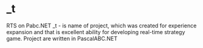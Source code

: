 # _t
RTS on Pabc.NET
_t - is name of project, which was created for experience expansion and
that is excellent ability for developing real-time strategy game. 
Project are written in PascalABC.NET
